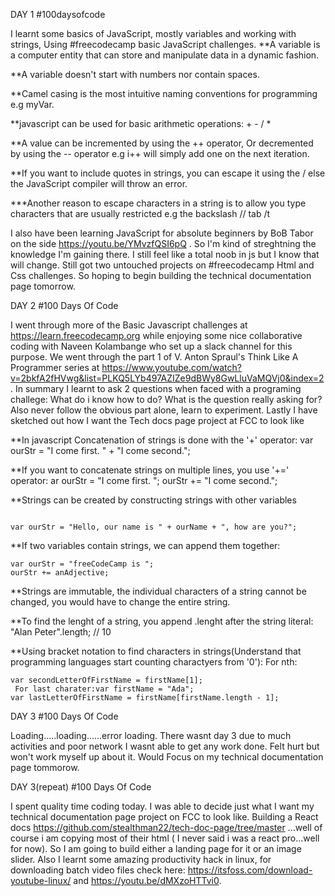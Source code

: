  DAY 1 #100daysofcode
 

I learnt some basics of JavaScript,  mostly variables and working with strings,  Using #freecodecamp basic JavaScript challenges. 
**A variable is a computer entity that can store and manipulate data in a dynamic fashion. 

**A variable doesn't start with numbers nor contain spaces.

**Camel casing is the most intuitive naming conventions for programming e.g myVar.

**javascript can be used for basic arithmetic operations: + - / *

**A value can be incremented by using the ++ operator,  Or decremented by using the -- operator e.g i++ will simply add one on the next iteration. 

**If you want to include quotes in strings,  you can escape it using the / else the JavaScript compiler will throw an error. 

***Another reason to escape characters in a string is to allow you type characters that are usually restricted e.g the backslash // tab /t 

I also have been learning JavaScript for absolute beginners  by BoB Tabor on the side https://youtu.be/YMvzfQSI6pQ . So I'm kind of streghtning the knowledge I'm gaining there.  I still feel like a total noob in js but I know that will change. 
Still got two untouched projects on #freecodecamp Html and Css challenges. So hoping to begin building the technical documentation page tomorrow.


DAY 2 #100 Days Of Code


I went through more of the Basic Javascript challenges at https://learn.freecodecamp.org  while enjoying some nice collaborative coding with Naveen Kolambange who set up a slack channel for this purpose. We went through the part 1 of V. Anton Spraul's Think Like A Programmer series  at https://www.youtube.com/watch?v=2bkfA2fHVwg&list=PLKQ5LYb497AZIZe9dBWy8GwLluVaMQVj0&index=2. In summary I learnt to ask 2 questions when faced with a programing challege: What do i know how to do?
What is the question really asking for?
Also  never follow the obvious part alone, learn to experiment. 
Lastly I have sketched out how I want the Tech docs page project at FCC to look like 

**In javascript Concatenation of strings is done with the '+' operator: var ourStr = "I come first. " + "I come second.";

**If you want to concatenate strings on multiple lines, you use '+=' operator:  ar ourStr = "I come first. ";
ourStr += "I come second.";


**Strings can be created by constructing strings with other variables 

```var ourName = "freeCodeCamp";

var ourStr = "Hello, our name is " + ourName + ", how are you?";
```

**If two variables contain strings, we can append them together: 

```anAdjective = "awesome!";
var ourStr = "freeCodeCamp is ";
ourStr += anAdjective;
```

**Strings are immutable, the individual characters  of a string cannot be changed, you would have to change the entire string. 
 
 **To find the lenght of a string, you append .lenght after the string literal: "Alan Peter".length; // 10
 
 **Using bracket notation to find characters in strings(Understand that programming languages start counting charactyers from '0'):
 For nth:
 ```var firstName = "Ada";
var secondLetterOfFirstName = firstName[1];
  For last charater:var firstName = "Ada";
var lastLetterOfFirstName = firstName[firstName.length - 1];
 ```
 
 DAY 3 #100 Days Of Code
 
Loading.....loading......error loading. There wasnt day 3 due to much activities and poor network I wasnt able to get any work done. Felt hurt but won't work myself up about it.
Would Focus on my technical documentation page tommorow.

DAY 3(repeat)  #100 Days Of Code

I spent quality time coding today. I was able to decide just what I want my technical documentation page project on FCC to look like. Building a React docs https://github.com/stealthman22/tech-doc-page/tree/master ...well of course i am copying most of their html ( I never said i was a react pro...well for now). So I am going to build either a landing page for it or an image slider. Also I learnt some amazing productivity hack in linux, for downloading batch video files check here: https://itsfoss.com/download-youtube-linux/ and https://youtu.be/dMXzoHTTvi0.

